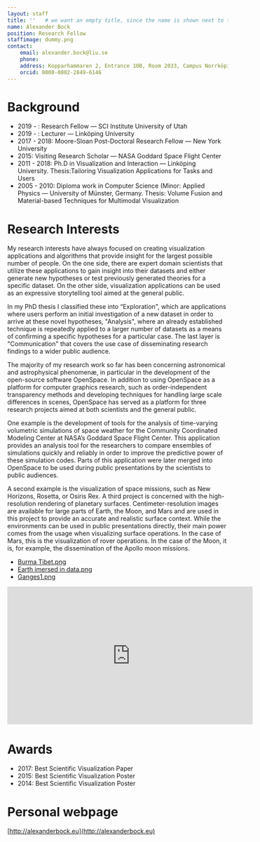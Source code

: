 ```yaml
---
layout: staff
title: ''   # we want an empty title, since the name is shown next to the image
name: Alexander Bock
position: Research Fellow
staffimage: dummy.png
contact:
    email: alexander.bock@liu.se
    phone:
    address: Kopparhammaren 2, Entrance 10B, Room 2033, Campus Norrköping
    orcid: 0000-0002-2849-6146
---
```


# Background
- 2019 -  : Research Fellow — SCI Institute University of Utah
- 2019 -  : Lecturer — Linköping University
- 2017 - 2018: Moore-Sloan Post-Doctoral Research Fellow — New York University
- 2015: Visiting Research Scholar — NASA Goddard Space Flight Center
- 2011 - 2018: Ph.D in Visualization and Interaction — Linköping University. Thesis:Tailoring Visualization Applications for Tasks and Users
- 2005 - 2010: Diploma work in Computer Science (Minor: Applied Physics — University of Münster, Germany. Thesis: Volume Fusion and Material-based Techniques for Multimodal Visualization

# Research Interests

My research interests have always focused on creating visualization applications and algorithms that provide insight for the largest possible number of people. On the one side, there are expert domain scientists that utilize these applications to gain insight into their datasets and either generate new hypotheses or test previously generated theories for a specific dataset. On the other side, visualization applications can be used as an expressive storytelling tool aimed at the general public.

In my PhD thesis I classified these into “Exploration", which are applications where users perform an initial investigation of a new dataset in order to arrive at these novel hypotheses, "Analysis", where an already established technique is repeatedly applied to a larger number of datasets as a means of confirming a specific hypotheses for a particular case. The last layer is "Communication" that covers the use case of disseminating research findings to a wider public audience.

The majority of my research work so far has been concerning astronomical and astrophysical phenomenæ, in particular in the development of the open-source software OpenSpace. In addition to using OpenSpace as a platform for computer graphics research, such as order-independent transparency methods and developing techniques for handling large scale differences in scenes, OpenSpace has served as a platform for three research projects aimed at both scientists and the general public.

One example is the development of tools for the analysis of time-varying volumetric simulations of space weather for the Community Coordinated Modeling Center at NASA’s Goddard Space Flight Center. This application provides an analysis tool for the researchers to compare ensembles of simulations quickly and reliably in order to improve the predictive power of these simulation codes. Parts of this application were later merged into OpenSpace to be used during public presentations by the scientists to public audiences.

A second example is the visualization of space missions, such as New Horizons, Rosetta, or Osiris Rex. A third project is concerned with the high-resolution rendering of planetary surfaces. Centimeter-resolution images are available for large parts of Earth, the Moon, and Mars and are used in this project to provide an accurate and realistic surface context. While the environments can be used in public presentations directly, their main power comes from the usage when visualizing surface operations. In the case of Mars, this is the visualization of rover operations. In the case of the Moon, it is, for example, the dissemination of the Apollo moon missions.

- [Burma Tibet.png](https://www.dropbox.com/s/n4ocz5dpjo2gbzk/Burma%20Tibet.png?dl=0)
- [Earth imersed in data.png](https://www.dropbox.com/s/6vtaqn4agghseun/Earth%20imersed%20in%20data.png?dl=0)
- [Ganges1.png](https://www.dropbox.com/s/x5vckuyiutf04e5/Ganges1.png?dl=0)

<iframe width="560" height="315" src="https://www.youtube.com/embed/rDDjcxBP6ag" frameborder="0" allow="accelerometer; autoplay; clipboard-write; encrypted-media; gyroscope; picture-in-picture" allowfullscreen></iframe>

# Awards
- 2017: Best Scientific Visualization Paper 
- 2015: Best Scientific Visualization Poster
- 2014: Best Scientific Visualization Poster 

# Personal webpage

[http://alexanderbock.eu](http://alexanderbock.eu)
